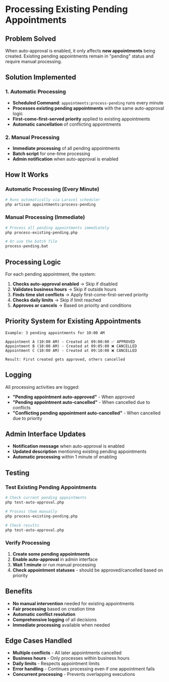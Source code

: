 # Processing Existing Pending Appointments

## Problem Solved

When auto-approval is enabled, it only affects **new appointments** being created. Existing pending appointments remain in "pending" status and require manual processing.

## Solution Implemented

### 1. **Automatic Processing**
- **Scheduled Command**: `appointments:process-pending` runs every minute
- **Processes existing pending appointments** with the same auto-approval logic
- **First-come-first-served priority** applied to existing appointments
- **Automatic cancellation** of conflicting appointments

### 2. **Manual Processing**
- **Immediate processing** of all pending appointments
- **Batch script** for one-time processing
- **Admin notification** when auto-approval is enabled

## How It Works

### Automatic Processing (Every Minute)
```bash
# Runs automatically via Laravel scheduler
php artisan appointments:process-pending
```

### Manual Processing (Immediate)
```bash
# Process all pending appointments immediately
php process-existing-pending.php

# Or use the batch file
process-pending.bat
```

## Processing Logic

For each pending appointment, the system:

1. **Checks auto-approval enabled** → Skip if disabled
2. **Validates business hours** → Skip if outside hours
3. **Finds time slot conflicts** → Apply first-come-first-served priority
4. **Checks daily limits** → Skip if limit reached
5. **Approves or cancels** → Based on priority and conditions

## Priority System for Existing Appointments

```
Example: 3 pending appointments for 10:00 AM

Appointment A (10:00 AM) - Created at 09:00:00 ✅ APPROVED
Appointment B (10:00 AM) - Created at 09:05:00 ❌ CANCELLED
Appointment C (10:00 AM) - Created at 09:10:00 ❌ CANCELLED

Result: First created gets approved, others cancelled
```

## Logging

All processing activities are logged:

- **"Pending appointment auto-approved"** - When approved
- **"Pending appointment auto-cancelled"** - When cancelled due to conflicts
- **"Conflicting pending appointment auto-cancelled"** - When cancelled due to priority

## Admin Interface Updates

- **Notification message** when auto-approval is enabled
- **Updated description** mentioning existing pending appointments
- **Automatic processing** within 1 minute of enabling

## Testing

### Test Existing Pending Appointments
```bash
# Check current pending appointments
php test-auto-approval.php

# Process them manually
php process-existing-pending.php

# Check results
php test-auto-approval.php
```

### Verify Processing
1. **Create some pending appointments**
2. **Enable auto-approval** in admin interface
3. **Wait 1 minute** or run manual processing
4. **Check appointment statuses** - should be approved/cancelled based on priority

## Benefits

- **No manual intervention** needed for existing appointments
- **Fair processing** based on creation time
- **Automatic conflict resolution** 
- **Comprehensive logging** of all decisions
- **Immediate processing** available when needed

## Edge Cases Handled

- **Multiple conflicts** - All later appointments cancelled
- **Business hours** - Only processes within business hours
- **Daily limits** - Respects appointment limits
- **Error handling** - Continues processing even if one appointment fails
- **Concurrent processing** - Prevents overlapping executions




